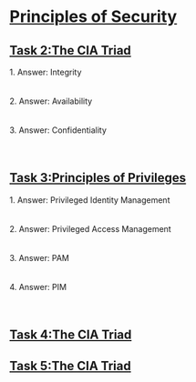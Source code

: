 <h1><ins>Principles of Security</ins></h1>
<h2><ins>Task 2:The CIA Triad</ins></h2>
1. Answer: Integrity<br><br><br>
2. Answer: Availability<br><br><br>
3. Answer: Confidentiality<br><br><br>

<h2><ins>Task 3:Principles of Privileges</ins></h2>
1. Answer: Privileged Identity Management<br><br><br>
2. Answer: Privileged Access Management<br><br><br>
3. Answer: PAM <br><br><br>
4. Answer: PIM <br><br><br>

<h2><ins>Task 4:The CIA Triad</ins></h2>
<h2><ins>Task 5:The CIA Triad</ins></h2>
